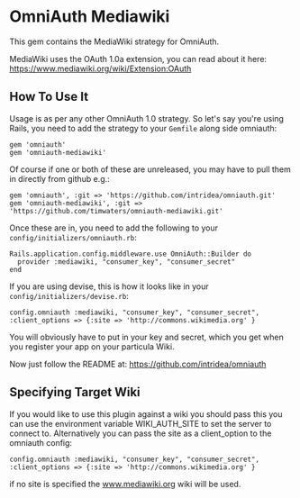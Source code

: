 # OmniAuth Mediawiki


This gem contains the MediaWiki strategy for OmniAuth.

MediaWiki uses the OAuth 1.0a extension, you can read about it here: https://www.mediawiki.org/wiki/Extension:OAuth

## How To Use It

Usage is as per any other OmniAuth 1.0 strategy. So let's say you're using Rails, you need to add the strategy to your `Gemfile` along side omniauth:

    gem 'omniauth'
    gem 'omniauth-mediawiki'

Of course if one or both of these are unreleased, you may have to pull them in directly from github e.g.:

    gem 'omniauth', :git => 'https://github.com/intridea/omniauth.git'
    gem 'omniauth-mediawiki', :git => 'https://github.com/timwaters/omniauth-mediawiki.git'

Once these are in, you need to add the following to your `config/initializers/omniauth.rb`:

    Rails.application.config.middleware.use OmniAuth::Builder do
      provider :mediawiki, "consumer_key", "consumer_secret"
    end

If you are using devise, this is how it looks like in your `config/initializers/devise.rb`:

    config.omniauth :mediawiki, "consumer_key", "consumer_secret", :client_options => {:site => 'http://commons.wikimedia.org' }

You will obviously have to put in your key and secret, which you get when you register your app on your particula Wiki.

Now just follow the README at: https://github.com/intridea/omniauth

## Specifying Target Wiki

If you would like to use this plugin against a wiki you should pass this you can use the environment variable WIKI_AUTH_SITE to set the server to connect to. Alternatively you can pass the site as a client_option to the omniauth config:

    config.omniauth :mediawiki, "consumer_key", "consumer_secret",  :client_options => {:site => 'http://commons.wikimedia.org' }

if no site is specified the www.mediawiki.org wiki will be used.
